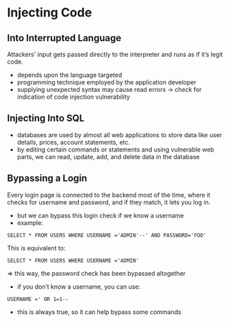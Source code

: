 # Injecting Code

## Into Interrupted Language
Attackers' input gets passed directly to the interpreter and runs as if it’s legit code.  

- depends upon the language targeted  
- programming technique employed by the application developer  
- supplying unexpected syntax may cause read errors → check for indication of code injection vulnerability  

## Injecting Into SQL
- databases are used by almost all web applications to store data like user details, prices, account statements, etc.  
- by editing certain commands or statements and using vulnerable web parts, we can read, update, add, and delete data in the database  

## Bypassing a Login
Every login page is connected to the backend most of the time, where it checks for username and password, and if they match, it lets you log in.  

- but we can bypass this login check if we know a username  
- example:  

```
SELECT * FROM USERS WHERE USERNAME ='ADMIN'--' AND PASSWORD='FOO'
```

This is equivalent to:  

```
SELECT * FROM USERS WHERE USERNAME ='ADMIN'
```

=> this way, the password check has been bypassed altogether  

- if you don’t know a username, you can use:  

```
USERNAME =' OR 1=1--
```

- this is always true, so it can help bypass some commands  
```
